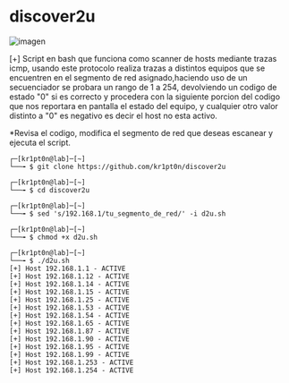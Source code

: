 # discover2u
![imagen](https://www.ccn.cni.es/images/slides/banner-actualidad.jpg)

[+] Script en bash que funciona como scanner de hosts mediante trazas icmp, usando este protocolo realiza trazas a distintos equipos que se encuentren en el segmento de red asignado,haciendo uso de un secuenciador se probara un rango de 1 a 254, devolviendo un codigo de estado "0" si es correcto y procedera con la siguiente porcion del codigo que nos reportara en pantalla el estado del equipo, y cualquier otro valor distinto a "0" es negativo es decir el host no esta activo.

*Revisa el codigo, modifica el segmento de red que deseas escanear y ejecuta el script.
    
    ┌─[kr1pt0n@lab]─[~]
    └──╼ $ git clone https://github.com/kr1pt0n/discover2u
    
    ┌─[kr1pt0n@lab]─[~]
    └──╼ $ cd discover2u

    ┌─[kr1pt0n@lab]─[~]
    └──╼ $ sed 's/192.168.1/tu_segmento_de_red/' -i d2u.sh

    ┌─[kr1pt0n@lab]─[~]
    └──╼ $ chmod +x d2u.sh
    
    ┌─[kr1pt0n@lab]─[~]
    └──╼ $ ./d2u.sh
    [+] Host 192.168.1.1 - ACTIVE
    [+] Host 192.168.1.12 - ACTIVE
    [+] Host 192.168.1.14 - ACTIVE
    [+] Host 192.168.1.15 - ACTIVE
    [+] Host 192.168.1.25 - ACTIVE
    [+] Host 192.168.1.53 - ACTIVE
    [+] Host 192.168.1.54 - ACTIVE
    [+] Host 192.168.1.65 - ACTIVE
    [+] Host 192.168.1.87 - ACTIVE
    [+] Host 192.168.1.90 - ACTIVE
    [+] Host 192.168.1.95 - ACTIVE
    [+] Host 192.168.1.99 - ACTIVE
    [+] Host 192.168.1.253 - ACTIVE
    [+] Host 192.168.1.254 - ACTIVE


